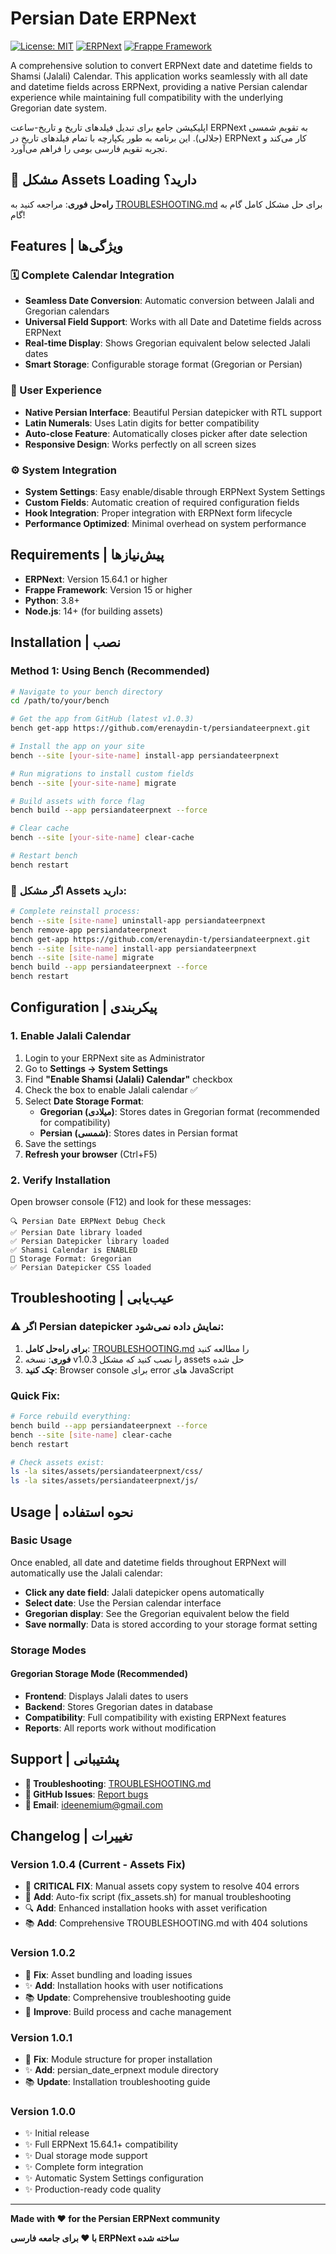 # Persian Date ERPNext

[![License: MIT](https://img.shields.io/badge/License-MIT-yellow.svg)](https://opensource.org/licenses/MIT)
[![ERPNext](https://img.shields.io/badge/ERPNext-15.64.1+-blue.svg)](https://github.com/frappe/erpnext)
[![Frappe Framework](https://img.shields.io/badge/Frappe%20Framework-15+-red.svg)](https://github.com/frappe/frappe)

A comprehensive solution to convert ERPNext date and datetime fields to Shamsi (Jalali) Calendar. This application works seamlessly with all date and datetime fields across ERPNext, providing a native Persian calendar experience while maintaining full compatibility with the underlying Gregorian date system.

اپلیکیشن جامع برای تبدیل فیلدهای تاریخ و تاریخ-ساعت ERPNext به تقویم شمسی (جلالی). این برنامه به طور یکپارچه با تمام فیلدهای تاریخ در ERPNext کار می‌کند و تجربه تقویم فارسی بومی را فراهم می‌آورد.

## 🚨 مشکل Assets Loading دارید؟
**راه‌حل فوری**: مراجعه کنید به [TROUBLESHOOTING.md](TROUBLESHOOTING.md) برای حل مشکل کامل گام به گام!

## Features | ویژگی‌ها

### 🗓️ Complete Calendar Integration
- **Seamless Date Conversion**: Automatic conversion between Jalali and Gregorian calendars
- **Universal Field Support**: Works with all Date and Datetime fields across ERPNext
- **Real-time Display**: Shows Gregorian equivalent below selected Jalali dates
- **Smart Storage**: Configurable storage format (Gregorian or Persian)

### 🎯 User Experience
- **Native Persian Interface**: Beautiful Persian datepicker with RTL support
- **Latin Numerals**: Uses Latin digits for better compatibility
- **Auto-close Feature**: Automatically closes picker after date selection
- **Responsive Design**: Works perfectly on all screen sizes

### ⚙️ System Integration
- **System Settings**: Easy enable/disable through ERPNext System Settings
- **Custom Fields**: Automatic creation of required configuration fields
- **Hook Integration**: Proper integration with ERPNext form lifecycle
- **Performance Optimized**: Minimal overhead on system performance

## Requirements | پیش‌نیازها

- **ERPNext**: Version 15.64.1 or higher
- **Frappe Framework**: Version 15 or higher
- **Python**: 3.8+ 
- **Node.js**: 14+ (for building assets)

## Installation | نصب

### Method 1: Using Bench (Recommended)

```bash
# Navigate to your bench directory
cd /path/to/your/bench

# Get the app from GitHub (latest v1.0.3)
bench get-app https://github.com/erenaydin-t/persiandateerpnext.git

# Install the app on your site
bench --site [your-site-name] install-app persiandateerpnext

# Run migrations to install custom fields
bench --site [your-site-name] migrate

# Build assets with force flag
bench build --app persiandateerpnext --force

# Clear cache
bench --site [your-site-name] clear-cache

# Restart bench
bench restart
```

### 🚨 اگر مشکل Assets دارید:

```bash
# Complete reinstall process:
bench --site [site-name] uninstall-app persiandateerpnext
bench remove-app persiandateerpnext
bench get-app https://github.com/erenaydin-t/persiandateerpnext.git
bench --site [site-name] install-app persiandateerpnext
bench --site [site-name] migrate
bench build --app persiandateerpnext --force
bench restart
```

## Configuration | پیکربندی

### 1. Enable Jalali Calendar

1. Login to your ERPNext site as Administrator
2. Go to **Settings → System Settings**
3. Find **"Enable Shamsi (Jalali) Calendar"** checkbox
4. Check the box to enable Jalali calendar ✅
5. Select **Date Storage Format**:
   - **Gregorian (میلادی)**: Stores dates in Gregorian format (recommended for compatibility)
   - **Persian (شمسی)**: Stores dates in Persian format
6. Save the settings
7. **Refresh your browser** (Ctrl+F5)

### 2. Verify Installation

Open browser console (F12) and look for these messages:
```
🔍 Persian Date ERPNext Debug Check
✅ Persian Date library loaded
✅ Persian Datepicker library loaded
✅ Shamsi Calendar is ENABLED
📅 Storage Format: Gregorian
✅ Persian Datepicker CSS loaded
```

## Troubleshooting | عیب‌یابی

### ⚠️ اگر Persian datepicker نمایش داده نمی‌شود:

1. **برای راه‌حل کامل**: [TROUBLESHOOTING.md](TROUBLESHOOTING.md) را مطالعه کنید
2. **فوری**: نسخه v1.0.3 را نصب کنید که مشکل assets حل شده
3. **چک کنید**: Browser console برای error های JavaScript

### Quick Fix:
```bash
# Force rebuild everything:
bench build --app persiandateerpnext --force
bench --site [site-name] clear-cache
bench restart

# Check assets exist:
ls -la sites/assets/persiandateerpnext/css/
ls -la sites/assets/persiandateerpnext/js/
```

## Usage | نحوه استفاده

### Basic Usage

Once enabled, all date and datetime fields throughout ERPNext will automatically use the Jalali calendar:

- **Click any date field**: Jalali datepicker opens automatically
- **Select date**: Use the Persian calendar interface
- **Gregorian display**: See the Gregorian equivalent below the field
- **Save normally**: Data is stored according to your storage format setting

### Storage Modes

#### Gregorian Storage Mode (Recommended)
- **Frontend**: Displays Jalali dates to users
- **Backend**: Stores Gregorian dates in database
- **Compatibility**: Full compatibility with existing ERPNext features
- **Reports**: All reports work without modification

## Support | پشتیبانی

- **🔧 Troubleshooting**: [TROUBLESHOOTING.md](TROUBLESHOOTING.md)
- **🐛 GitHub Issues**: [Report bugs](https://github.com/erenaydin-t/persiandateerpnext/issues)
- **📧 Email**: ideenemium@gmail.com

## Changelog | تغییرات

### Version 1.0.4 (Current - Assets Fix)
- 🔧 **CRITICAL FIX**: Manual assets copy system to resolve 404 errors
- 📜 **Add**: Auto-fix script (fix_assets.sh) for manual troubleshooting
- 🔍 **Add**: Enhanced installation hooks with asset verification
- 📚 **Add**: Comprehensive TROUBLESHOOTING.md with 404 solutions

### Version 1.0.2
- 🐛 **Fix**: Asset bundling and loading issues
- ✨ **Add**: Installation hooks with user notifications
- 📚 **Update**: Comprehensive troubleshooting guide
- 🔧 **Improve**: Build process and cache management

### Version 1.0.1
- 🐛 **Fix**: Module structure for proper installation
- ✨ **Add**: persian_date_erpnext module directory
- 📚 **Update**: Installation troubleshooting guide

### Version 1.0.0
- ✨ Initial release
- ✨ Full ERPNext 15.64.1+ compatibility
- ✨ Dual storage mode support
- ✨ Complete form integration
- ✨ Automatic System Settings configuration
- ✨ Production-ready code quality

---

**Made with ❤️ for the Persian ERPNext community**

**با ❤️ برای جامعه فارسی ERPNext ساخته شده**
